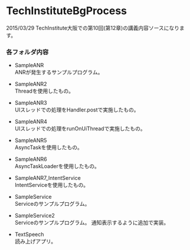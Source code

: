 # TechInstituteBgProcess
2015/03/29 TechInstitute大阪での第10回(第12章)の講義内容ソースになります。

### 各フォルダ内容
* SampleANR  
ANRが発生するサンプルプログラム。

* SampleANR2  
Threadを使用したもの。

* SampleANR3  
UIスレッドでの処理をHandler.postで実施したもの。

* SampleANR4  
UIスレッドでの処理をrunOnUiThreadで実施したもの。

* SampleANR5  
AsyncTaskを使用したもの。

* SampleANR6  
AsyncTaskLoaderを使用したもの。

* SampleANR7_IntentService  
IntentServiceを使用したもの。

* SampleService  
Serviceのサンプルプログラム。

* SampleService2  
Serviceのサンプルプログラム。
通知表示するように追加で実装。

* TextSpeech  
読み上げアプリ。
